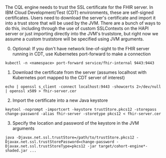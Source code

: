 The CQL engine needs to trust the SSL certificate for the FHIR server. In IBM Cloud Development/Test (CDT) environments, these are self-signed certificates. Users need to download the server's certificate and import it into a trust store that will be used by the JVM. There are a bunch of ways to do this, including through the use of custom SSLContexts on the HAPI server or just importing directly into the JVM's truststore, but right now we assume a custom truststore will be specified using JVM arguments.

0) Optional: If you don't have network line-of-sight to the FHIR server running in CDT, use Kubernetes port-forward to make a connection

`kubectl -n <namespace> port-forward service/fhir-internal 9443:9443`

1) Download the certificate from the server (assumes localhost with Kubernetes port mapped to the CDT server of interest)

`echo | openssl s_client -connect localhost:9443 -showcerts 2>/dev/null | openssl x509 > fhir-server.cer`

2) Import the certificate into a new Java keystore

`keytool -noprompt -importcert -keystore trustStore.pkcs12 -storepass change-password -alias fhir-server -storetype pkcs12 < fhir-server.cer`

3) Specify the location and password of the keystore in the JVM arguments

`java -Djavax.net.ssl.trustStore=/path/to/trustStore.pkcs12 -Djavax.net.ssl.trustStorePassword=change-password -Djavax.net.ssl.trustStoreType=pkcs12 -jar target/cohort-engine*-shaded.jar ...`